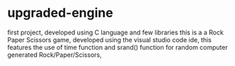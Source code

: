# upgraded-engine
first project, developed using C language and few libraries this is a  a Rock Paper Scissors game,
developed using the visual studio code ide, this features the use of time function and srand() function for random computer generated Rock/Paper/Scissors, 
